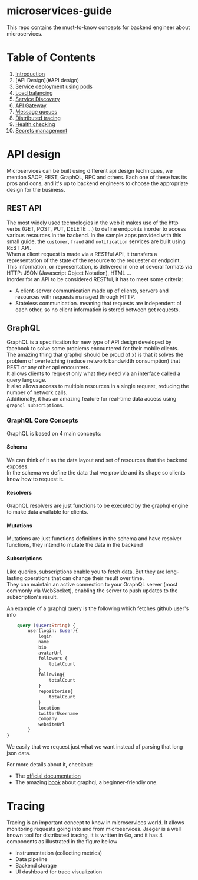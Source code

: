 # microservices-guide
This repo contains the must-to-know concepts for backend engineer about microservices. 

# Table of Contents
1. [Introduction]()
2. [API Design](#API design)
3. [Service deployment using pods]()
4. [Load balancing]()
5. [Service Discovery]()
6. [API Gateway]()
7. [Message queues]()
8. [Distributed tracing](#tracing)
9. [Health checking]()
10. [Secrets management]()

# API design
Microservices can be built using different api design techniques, we mention
SAOP, REST, GraphQL, RPC and others. Each one of these has its pros and cons, and it's up to backend engineers to choose the appropriate design for the business.
## REST API
The most widely used technologies in the web it makes use of the http verbs (GET, POST, PUT, DELETE ...)
to define endpoints inorder to access various resources in the backend.
In the sample apps provided with this small guide, the `customer`, `fraud` and `notification` services
are built using REST API. \
When a client request is made via a RESTful API, it transfers a representation of the state of the resource to the requester or endpoint. \
This information, or representation, is delivered in one of several formats via HTTP: JSON (Javascript Object Notation), HTML ... \
Inorder for an API to be considered RESTful, it has to meet some criteria:
* A client-server communication made up of clients, servers and resources with requests managed through HTTP.
* Stateless communication. meaning that requests are independent of each other, so no client information is stored between get requests.

## GraphQL
GraphQL is a specification for new type of API design developed by facebook to solve some problems encountered for their mobile clients. \
The amazing thing that graphql should be proud of x) is that it solves the problem of overfetching (reduce network bandwidth consumption) that REST or any other api encounters. \
It allows clients to request only what they need via an interface called a query language. \
It also allows access to multiple resources in a single request, reducing the number of network calls. \
Additionally, it has an amazing feature for real-time data access using `graphql subscriptions`. 
### GraphQL Core Concepts
GraphQL is based on 4 main concepts:
#### Schema
We can think of it as the data layout and set of resources that the backend exposes. \
In the schema we define the data that we provide and its shape so clients know how to request it.
#### Resolvers
GraphQL resolvers are just functions to be executed by the graphql engine to make data available for clients.

#### Mutations
Mutations are just functions definitions in the schema and have resolver functions, they intend to mutate the data 
in the backend
#### Subscriptions
Like queries, subscriptions enable you to fetch data. But they are long-lasting operations 
that can change their result over time. \
They can maintain an active connection to your GraphQL server 
(most commonly via WebSocket), enabling the server to push updates to 
the subscription's result.

An example of a graphql query is the following which fetches github user's info
```graphql
    query ($user:String) {
        user(login: $user){
            login
            name
            bio
            avatarUrl
            followers {
                totalCount
            }
            following{
                totalCount
            }
            repositories{
                totalCount
            }
            location
            twitterUsername
            company
            websiteUrl
        }
}
```
We easily that we request just what we want instead of parsing that long json data.

For more details about it, checkout:
* The [official documentation](https://graphql.org/learn/)
* The amazing [book](https://www.roadtographql.com/) about graphql, a beginner-friendly one.




# Tracing
Tracing is an important concept to know in microservices world.
It allows monitoring requests going into and from microservices.
Jaeger is a well known tool for distributed tracing, it is written in Go, and it has 4 components
as illustrated in the figure bellow
- Instrumentation (collecting metrics)
- Data pipeline
- Backend storage
- UI dashboard for trace visualization
